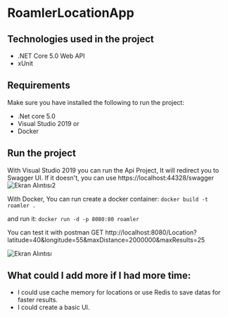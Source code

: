 # RoamlerLocationApp

## Technologies used in the project
- .NET Core 5.0 Web API
- xUnit

## Requirements

Make sure you have installed the following to run the project:
- .Net core 5.0
- Visual Studio 2019
or
- Docker


## Run the project

With Visual Studio 2019 you can run the Api Project, It will redirect you to Swagger UI. If it doesn't, you can use https://localhost:44328/swagger 
![Ekran Alıntısı2](https://user-images.githubusercontent.com/12534220/144768606-7743519a-cc3f-41b8-a7bf-943862a22be6.JPG)

With Docker, You can run create a docker container:
`docker build -t roamler .`

and run it:
`docker run -d -p 8080:80 roamler`

You can test it with postman
GET http://localhost:8080/Location?latitude=40&longitude=55&maxDistance=2000000&maxResults=25

![Ekran Alıntısı](https://user-images.githubusercontent.com/12534220/144768479-ad595819-6451-471c-84b3-69494d939dac.JPG)

## What could I add more if I had more time:

- I could use cache memory for locations or use Redis to save datas for faster results.
- I could create a basic UI.
